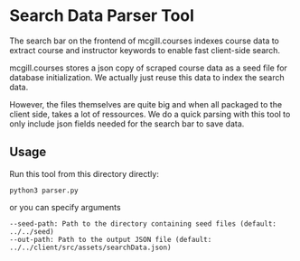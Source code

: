 # Search Data Parser Tool

The search bar on the frontend of mcgill.courses indexes course data to extract course and instructor keywords to enable fast client-side search.

mcgill.courses stores a json copy of scraped course data as a seed file for database initialization. We actually just reuse this data to index the search data.

However, the files themselves are quite big and when all packaged to the client side, takes a lot of ressources. We do a quick parsing with this tool to only include json fields needed for the search bar to save data.

## Usage

Run this tool from this directory directly:

```shell
python3 parser.py
```

or you can specify arguments

```
--seed-path: Path to the directory containing seed files (default: ../../seed)
--out-path: Path to the output JSON file (default: ../../client/src/assets/searchData.json)
```
